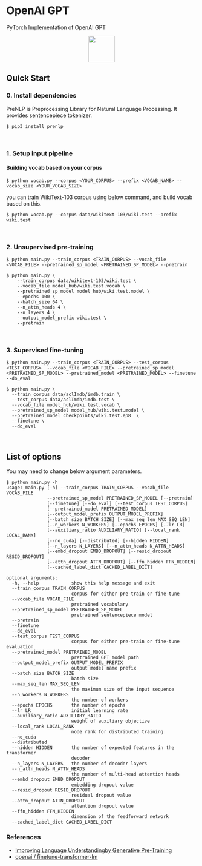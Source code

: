 # OpenAI GPT

PyTorch Implementation of OpenAI GPT

<p align="center"><img width= 70 src="https://pytorch.org/assets/images/logo-icon.svg"></p>

## Quick Start
### 0. Install dependencies
PreNLP is Preprocessing Library for Natural Language Processing. It provides sentencepiece tokenizer.
```
$ pip3 install prenlp
```
<br>

### 1. Setup input pipeline

#### Building vocab based on your corpus
```
$ python vocab.py --corpus <YOUR_CORPUS> --prefix <VOCAB_NAME> --vocab_size <YOUR_VOCAB_SIZE>
```

you can train WikiText-103 corpus using below command, and build vocab based on this.
```
$ python vocab.py --corpus data/wikitext-103/wiki.test --prefix wiki.test
```
<br>

### 2. Unsupervised pre-training
```
$ python main.py --train_corpus <TRAIN_CORPUS> --vocab_file <VOCAB_FILE> --pretrained_sp_model <PRETRAINED_SP_MODEL> --pretrain
```
```
$ python main.py \
    --train_corpus data/wikitext-103/wiki.test \
    --vocab_file model_hub/wiki.test.vocab \
    --pretrained_sp_model model_hub/wiki.test.model \
    --epochs 100 \
    --batch_size 64 \
    --n_attn_heads 4 \
    --n_layers 4 \
    --output_model_prefix wiki.test \
    --pretrain
```
<br>

### 3. Supervised fine-tuning
```
$ python main.py --train_corpus <TRAIN_CORPUS> --test_corpus <TEST_CORPUS>  --vocab_file <VOCAB_FILE> --pretrained_sp_model <PRETRAINED_SP_MODEL> --pretrained_model <PRETRAINED_MODEL> --finetune --do_eval
```
```
$ python main.py \
  --train_corpus data/aclImdb/imdb.train \
  --test_corpus data/aclImdb/imdb.test \
  --vocab_file model_hub/wiki.test.vocab \
  --pretrained_sp_model model_hub/wiki.test.model \
  --pretrained_model checkpoints/wiki.test.ep8  \
  --finetune \
  --do_eval
```
<br>

## List of options
You may need to change below argument parameters.
```
$ python main.py -h
usage: main.py [-h] --train_corpus TRAIN_CORPUS --vocab_file VOCAB_FILE
               --pretrained_sp_model PRETRAINED_SP_MODEL [--pretrain]
               [--finetune] [--do_eval] [--test_corpus TEST_CORPUS]
               [--pretrained_model PRETRAINED_MODEL]
               [--output_model_prefix OUTPUT_MODEL_PREFIX]
               [--batch_size BATCH_SIZE] [--max_seq_len MAX_SEQ_LEN]
               [--n_workers N_WORKERS] [--epochs EPOCHS] [--lr LR]
               [--auxiliary_ratio AUXILIARY_RATIO] [--local_rank LOCAL_RANK]
               [--no_cuda] [--distributed] [--hidden HIDDEN]
               [--n_layers N_LAYERS] [--n_attn_heads N_ATTN_HEADS]
               [--embd_dropout EMBD_DROPOUT] [--resid_dropout RESID_DROPOUT]
               [--attn_dropout ATTN_DROPOUT] [--ffn_hidden FFN_HIDDEN]
               [--cached_label_dict CACHED_LABEL_DICT]

optional arguments:
  -h, --help            show this help message and exit
  --train_corpus TRAIN_CORPUS
                        corpus for either pre-train or fine-tune
  --vocab_file VOCAB_FILE
                        pretrained vocabulary
  --pretrained_sp_model PRETRAINED_SP_MODEL
                        pretrained sentencepiece model
  --pretrain
  --finetune
  --do_eval
  --test_corpus TEST_CORPUS
                        corpus for either pre-train or fine-tune evaluation
  --pretrained_model PRETRAINED_MODEL
                        pretrained GPT model path
  --output_model_prefix OUTPUT_MODEL_PREFIX
                        output model name prefix
  --batch_size BATCH_SIZE
                        batch size
  --max_seq_len MAX_SEQ_LEN
                        the maximum size of the input sequence
  --n_workers N_WORKERS
                        the number of workers
  --epochs EPOCHS       the number of epochs
  --lr LR               initial learning rate
  --auxiliary_ratio AUXILIARY_RATIO
                        weight of auxiliary objective
  --local_rank LOCAL_RANK
                        node rank for distributed training
  --no_cuda
  --distributed
  --hidden HIDDEN       the number of expected features in the transformer
                        decoder
  --n_layers N_LAYERS   the number of decoder layers
  --n_attn_heads N_ATTN_HEADS
                        the number of multi-head attention heads
  --embd_dropout EMBD_DROPOUT
                        embedding dropout value
  --resid_dropout RESID_DROPOUT
                        residual dropout value
  --attn_dropout ATTN_DROPOUT
                        attention dropout value
  --ffn_hidden FFN_HIDDEN
                        dimension of the feedforward network
  --cached_label_dict CACHED_LABEL_DICT
```

### References
- [Improving Language Understandingby Generative Pre-Training](https://s3-us-west-2.amazonaws.com/openai-assets/research-covers/language-unsupervised/language_understanding_paper.pdf)
- [openai / finetune-transformer-lm](https://github.com/openai/finetune-transformer-lm)